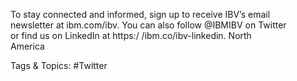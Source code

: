 To stay connected and informed, sign up to receive IBV’s email  
newsletter at ibm.com/ibv. You can also follow @IBMIBV on Twitter  
or find us on LinkedIn at https:/ /ibm.co/ibv-linkedin.
North  
America  

   Tags & Topics:
   #Twitter